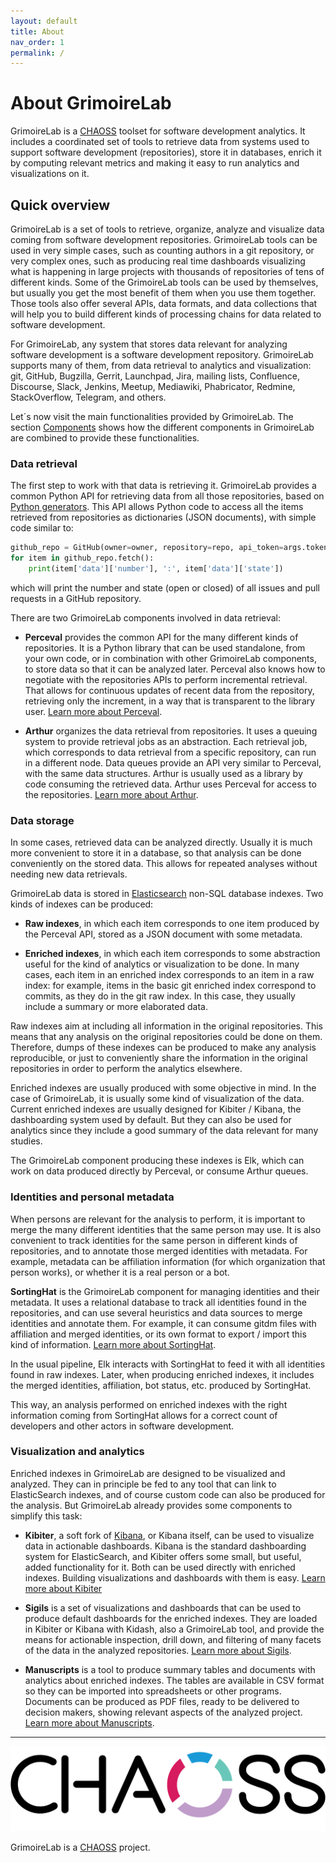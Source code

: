 ```yaml
---
layout: default
title: About
nav_order: 1
permalink: /
---
```


# About GrimoireLab

GrimoireLab is a [CHAOSS](https://chaoss.community) toolset for software development
analytics. It includes a coordinated set of tools to retrieve data from systems used to
support software development (repositories), store it in databases, enrich it by computing
relevant metrics and making it easy to run analytics and visualizations on it.

## Quick overview

GrimoireLab is a set of tools to retrieve, organize, analyze and visualize data coming
from software development repositories. GrimoireLab tools can be used in very simple
cases, such as counting authors in a git repository, or very complex ones, such as
producing real time dashboards visualizing what is happening in large projects with
thousands of repositories of tens of different kinds. Some of the GrimoireLab tools can be
used by themselves, but usually you get the most benefit of them when you use them
together. Those tools also offer several APIs, data formats, and data collections that
will help you to build different kinds of processing chains for data related to software
development.

For GrimoireLab, any system that stores data relevant for analyzing software development
is a software development repository. GrimoireLab supports many of them, from data
retrieval to analytics and visualization: git, GitHub, Bugzilla, Gerrit, Launchpad, Jira,
mailing lists, Confluence, Discourse, Slack, Jenkins, Meetup, Mediawiki, Phabricator,
Redmine, StackOverflow, Telegram, and others.

Let´s now visit the main functionalities provided by GrimoireLab. The section
[Components](basics/components.md) shows how the different components in GrimoireLab are
combined to provide these functionalities.

### Data retrieval

The first step to work with that data is retrieving it. GrimoireLab provides a common
Python API for retrieving data from all those repositories, based on [Python
generators](https://wiki.python.org/moin/Generators). This API allows Python code to
access all the items retrieved from repositories as dictionaries (JSON documents), with
simple code similar to:

```python
github_repo = GitHub(owner=owner, repository=repo, api_token=args.token)
for item in github_repo.fetch():
    print(item['data']['number'], ':', item['data']['state'])
```

which will print the number and state (open or closed) of all issues and pull requests in
a GitHub repository.

There are two GrimoireLab components involved in data retrieval:

* **Perceval** provides the common API for the many different kinds of repositories. It is
  a Python library that can be used standalone, from your own code, or in combination with
  other GrimoireLab components, to store data so that it can be analyzed later. Perceval
  also knows how to negotiate with the repositories APIs to perform incremental retrieval.
  That allows for  continuous updates of recent data from the repository, retrieving only
  the increment, in a way that is transparent to the library user. [Learn more about
  Perceval](/perceval/intro.md).

* **Arthur** organizes the data retrieval from repositories. It uses a queuing system to
  provide retrieval jobs as an abstraction. Each retrieval job, which corresponds to data
  retrieval from a specific repository, can run in a different node. Data queues provide
  an API very similar to Perceval, with the same data structures. Arthur is usually used
  as a library by code consuming the retrieved data. Arthur uses Perceval for access to
  the repositories. [Learn more about
  Arthur](/basics/scenarios.md#arthur-orchestrating-data-retrieval).

### Data storage

In some cases, retrieved data can be analyzed directly. Usually it is much more convenient
to store it in a database, so that analysis can be done conveniently on the stored data.
This allows for repeated analyses without needing new data retrievals.

GrimoireLab data is stored in [Elasticsearch](https://github.com/elastic/elasticsearch)
non-SQL database indexes. Two kinds of indexes can be produced:

* **Raw indexes**, in which each item corresponds to one item produced by the Perceval
  API, stored as a JSON document with some metadata.

* **Enriched indexes**, in which each item corresponds to some abstraction useful for the
  kind of analytics or visualization to be done. In many cases, each item in an enriched
  index corresponds to an item in a raw index: for example, items in the basic git
  enriched index correspond to commits, as they do in the git raw index. In this case,
  they usually include a summary or more elaborated data.

Raw indexes aim at including all information in the original repositories. This means that
any analysis on the original repositories could be done on them. Therefore, dumps of these
indexes can be produced to make any analysis reproducible, or just to conveniently share
the information in the original repositories in order to perform the analytics elsewhere.

Enriched indexes are usually produced with some objective in mind. In the case of
GrimoireLab, it is usually some kind of visualization of the data. Current enriched
indexes are usually designed for Kibiter / Kibana, the dashboarding system used by
default. But they can also be used for analytics since they include a good summary of the
data relevant for many studies.

The GrimoireLab component producing these indexes is Elk, which can work on data produced
directly by Perceval, or consume Arthur queues.

### Identities and personal metadata

When persons are relevant for the analysis to perform, it is important to merge the many
different identities that the same person may use. It is also convenient to track
identities for the same person in different kinds of repositories, and to annotate those
merged identities with metadata. For example, metadata can be affiliation information (for
which organization that person works), or whether it is a real person or a bot.

**SortingHat** is the GrimoireLab component for managing identities and their metadata. It
uses a relational database to track all identities found in the repositories, and can use
several heuristics and data sources to merge identities and annotate them. For example, it
can consume gitdm files with affiliation and merged identities, or its own format to
export / import this kind of information. [Learn more about
SortingHat](/sortinghat/data.md).

In the usual pipeline, Elk interacts with SortingHat to feed it with all identities found
in raw indexes. Later, when producing enriched indexes, it includes the merged identities,
affiliation, bot status, etc. produced by SortingHat.

This way, an analysis performed on enriched indexes with the right information coming from
SortingHat allows for a correct count of developers and other actors in software
development.

### Visualization and analytics

Enriched indexes in GrimoireLab are designed to be visualized and analyzed. They can in
principle be fed to any tool that can link to ElasticSearch indexes, and of course custom
code can also be produced for the analysis. But GrimoireLab already provides some
components to simplify this task:

* **Kibiter**, a soft fork of [Kibana](https://www.elastic.co/products/kibana), or Kibana
  itself, can be used to visualize data in actionable dashboards. Kibana is the standard
  dashboarding system for ElasticSearch, and Kibiter offers some small, but useful, added
  functionality for it. Both can be used directly with enriched indexes. Building
  visualizations and dashboards with them is easy. [Learn more about
  Kibiter](/basics/scenarios.md)

* **Sigils** is a set of visualizations and dashboards that can be used to produce default
  dashboards for the enriched indexes. They are loaded in Kibiter or Kibana with Kidash,
  also a GrimoireLab tool, and provide the means for actionable inspection, drill down,
  and filtering of many facets of the data in the analyzed repositories. [Learn more about
  Sigils](https://github.com/chaoss/grimoirelab-sigils).

* **Manuscripts** is a tool to produce summary tables and documents with analytics about
  enriched indexes. The tables are available in CSV format so they can be imported into
  spreadsheets or other programs. Documents can be produced as PDF files, ready to be
  delivered to decision makers, showing relevant aspects of the analyzed project. [Learn
  more about Manuscripts](/manuscripts/first.md).

----


![](assets/Chaoss_Logo_Pantone1.png)

GrimoireLab is a [CHAOSS](http://chaoss.community) project.
